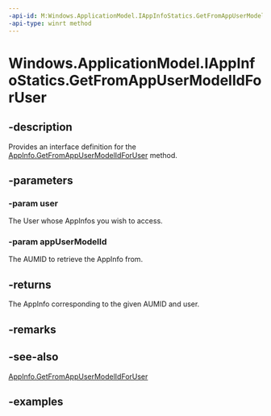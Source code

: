 ```yaml
---
-api-id: M:Windows.ApplicationModel.IAppInfoStatics.GetFromAppUserModelIdForUser(Windows.System.User,System.String)
-api-type: winrt method
---
```


<!-- Method syntax.
public AppInfo IAppInfoStatics.GetFromAppUserModelIdForUser(User user, String appUserModelId)
-->

# Windows.ApplicationModel.IAppInfoStatics.GetFromAppUserModelIdForUser

## -description
Provides an interface definition for the [AppInfo.GetFromAppUserModelIdForUser](appinfo_getfromappusermodelidforuser_807432373.md) method.

## -parameters
### -param user
The User whose AppInfos you wish to access.

### -param appUserModelId
The AUMID to retrieve the AppInfo from.

## -returns
The AppInfo corresponding to the given AUMID and user.

## -remarks

## -see-also

[AppInfo.GetFromAppUserModelIdForUser](appinfo_getfromappusermodelidforuser_807432373.md)

## -examples
